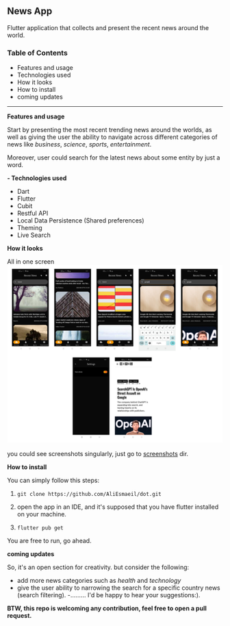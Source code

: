 ## News App

Flutter application that collects and present the recent news around the world.

### Table of Contents

- Features and usage
- Technologies used
- How it looks
- How to install
- coming updates
_____________________________________________________________

**Features and usage**
 
Start by presenting the most recent trending news around the worlds, as well as giving the user the ability to navigate across different categories of news like *business*, *science*, *sports*, *entertainment*.

Moreover, user could search for the latest news about some entity by just a word.

**- Technologies used**

- Dart
- Flutter
- Cubit
- Restful API
- Local Data Persistence (Shared preferences)
- Theming 
- Live Search

**How it looks**

All in one screen
![all-in-one.png](screenshots%2Fall-in-one.png)

you could see screenshots singularly, just go to [screenshots](screenshots) dir.

**How to install**

You can simply follow this steps:

1. ```
   git clone https://github.com/AliEsmaeil/dot.git
   ```
2. open the app in an IDE, and it's supposed that you have flutter installed on your machine.

3. ```
   flutter pub get
   ```
You are free to run, go ahead.

**coming updates**

So, it's an open section for creativity. but consider the following:

- add more news categories such as *health* and *technology*
- give the user ability to narrowing the search for a specific country news (search filtering).
-......... I'd be happy to hear your suggestions:).

**BTW, this repo is welcoming any contribution, feel free to open a pull request.**
